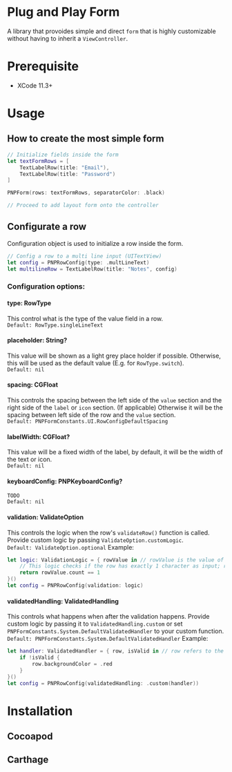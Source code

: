 # Plug and Play Form
A library that provoides simple and direct `form` that is highly customizable without having to inherit a `ViewController`.

# Prerequisite
- XCode 11.3+

# Usage
## How to create the most simple form
```swift
// Initialize fields inside the form
let textFormRows = [
    TextLabelRow(title: "Email"),
    TextLabelRow(title: "Password")
]

PNPForm(rows: textFormRows, separatorColor: .black)

// Proceed to add layout form onto the controller
```

## Configurate a row
Configuration object is used to initialize a row inside the form.
```swift
// Config a row to a multi line input (UITextView)
let config = PNPRowConfig(type: .multLineText)
let multilineRow = TextLabelRow(title: "Notes", config)
```

### Configuration options:
#### type: RowType
This control what is the type of the value field in a row.  
`Default: RowType.singleLineText`

#### placeholder: String?
This value will be shown as a light grey place holder if possible. Otherwise, this will be used as the default value (E.g. for `RowType.switch`).  
`Default: nil`

#### spacing: CGFloat
This controls the spacing between the left side of the `value` section and the right side of the `label` or `icon` section. (If applicable) Otherwise it will be the spacing between left side of the row and the `value` section.  
`Default: PNPFormConstants.UI.RowConfigDefaultSpacing`

#### labelWidth: CGFloat?
This value will be a fixed width of the label, by default, it will be the width of the text or icon.  
`Default: nil`

#### keyboardConfig: PNPKeyboardConfig?
`TODO`  
`Default: nil`

#### validation: ValidateOption
This controls the logic when the row's `validateRow()` function is called. Provide custom logic by passing `ValidateOption.customLogic`.  
`Default: ValidateOption.optional`
Example:
```swift
let logic: ValidationLogic = { rowValue in // rowValue is the value of the row as String
    // This logic checks if the row has exactly 1 character as input; return true to pass validation, false to fail the validation (Display error)
    return rowValue.count == 1
}()
let config = PNPRowConfig(validation: logic)
```

#### validatedHandling: ValidatedHandling
This controls what happens when after the validation happens. Provide custom logic by passing it to `ValidatedHandling.custom` or set `PNPFormConstants.System.DefaultValidatedHandler` to your custom function.
`Default: PNPFormConstants.System.DefaultValidatedHandler`
Example:
```swift
let handler: ValidatedHandler = { row, isValid in // row refers to the UIView being validated, isValid represents the outcome of ValidationLogic
    if !isValid {
        row.backgroundColor = .red
    }
}()
let config = PNPRowConfig(validatedHandling: .custom(handler))
```

# Installation
## Cocoapod
## Carthage